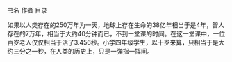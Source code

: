 书名
作者
目录

如果以人类存在的250万年为一天，地球上存在生命的38亿年相当于是4年，智人存在的7万年，相当于大约40分钟而已，不到一堂课的时间。在这一堂课中，一位百岁老人仅仅相当于活了3.456秒。小学四年级学生，以十岁来算，只相当于是大约三分之一秒，在人类的历史上，只是一弹指一挥间。
